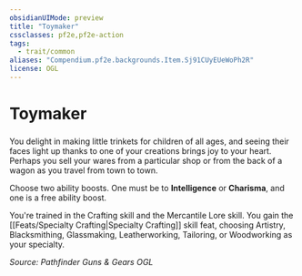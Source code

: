 ```yaml
---
obsidianUIMode: preview
title: "Toymaker"
cssclasses: pf2e,pf2e-action
tags:
  - trait/common
aliases: "Compendium.pf2e.backgrounds.Item.Sj91CUyEUeWoPh2R"
license: OGL
---
```

# Toymaker

### 






You delight in making little trinkets for children of all ages, and seeing their faces light up thanks to one of your creations brings joy to your heart. Perhaps you sell your wares from a particular shop or from the back of a wagon as you travel from town to town.

Choose two ability boosts. One must be to **Intelligence** or **Charisma**, and one is a free ability boost.

You're trained in the Crafting skill and the Mercantile Lore skill. You gain the [[Feats/Specialty Crafting|Specialty Crafting]] skill feat, choosing Artistry, Blacksmithing, Glassmaking, Leatherworking, Tailoring, or Woodworking as your specialty.

*Source: Pathfinder Guns & Gears*
*OGL*